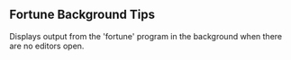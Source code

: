 ## Fortune Background Tips

Displays output from the 'fortune' program in the background when there are no editors open.
